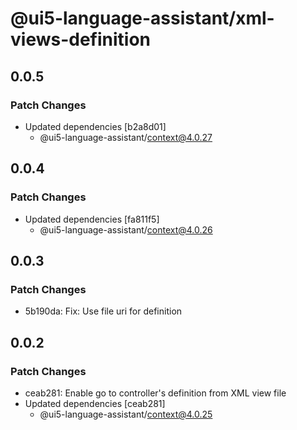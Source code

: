 # @ui5-language-assistant/xml-views-definition

## 0.0.5

### Patch Changes

- Updated dependencies [b2a8d01]
  - @ui5-language-assistant/context@4.0.27

## 0.0.4

### Patch Changes

- Updated dependencies [fa811f5]
  - @ui5-language-assistant/context@4.0.26

## 0.0.3

### Patch Changes

- 5b190da: Fix: Use file uri for definition

## 0.0.2

### Patch Changes

- ceab281: Enable go to controller's definition from XML view file
- Updated dependencies [ceab281]
  - @ui5-language-assistant/context@4.0.25
